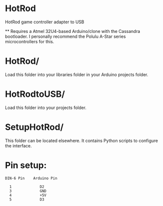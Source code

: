 # HotRod
HotRod game controller adapter to USB

** Requires a Atmel 32U4-based Arduino/clone with the Cassandra bootloader.
I personally recommend the Polulu A-Star series microcontrollers for this.

# HotRod/
Load this folder into your libraries folder in your Arduino projects folder.

# HotRodtoUSB/
Load this folder into your projects folder.

# SetupHotRod/
This folder can be located elsewhere.  It contains Python scripts to configure the interface.

# Pin setup:
    DIN-6 Pin    Arduino Pin
  
      1             D2
      3             GND
      4             +5V
      5             D3
